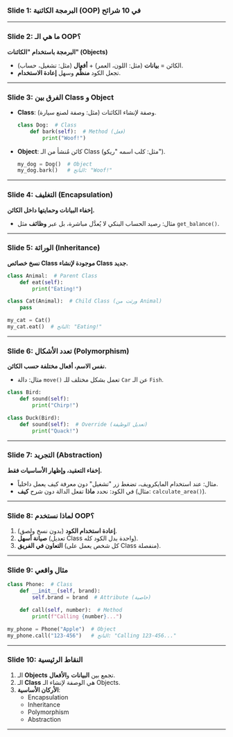 ### **Slide 1: البرمجة الكائنية (OOP) في 10 شرائح**

---

### **Slide 2: ما هي الـ OOP؟**

**البرمجة باستخدام "الكائنات" (Objects)**

- الكائن = **بيانات** (مثل: اللون، العمر) + **أفعال** (مثل: تشغيل، حساب).
- تجعل الكود **منظَّم** وسهل **إعادة الاستخدام**.

---

### **Slide 3: الفرق بين Class و Object**

- **Class**: وصفة لإنشاء الكائنات (مثل: وصفة لصنع سيارة).
  ```python
  class Dog:  # Class
      def bark(self):  # Method (فعل)
          print("Woof!")
  ```
- **Object**: كائن مُنشأ من الـ Class (مثل: كلب اسمه "ريكو").
  ```python
  my_dog = Dog()  # Object
  my_dog.bark()   # الناتج: "Woof!"
  ```

---

### **Slide 4: التغليف (Encapsulation)**

**إخفاء البيانات وحمايتها داخل الكائن.**

- مثال: رصيد الحساب البنكي لا يُعدَّل مباشرة، بل عبر **وظائف** مثل `get_balance()`.

---

### **Slide 5: الوراثة (Inheritance)**

**نسخ خصائص Class موجودة لإنشاء Class جديد.**

```python
class Animal:  # Parent Class
    def eat(self):
        print("Eating!")

class Cat(Animal):  # Child Class (ورثت من Animal)
    pass

my_cat = Cat()
my_cat.eat()  # الناتج: "Eating!"
```

---

### **Slide 6: تعدد الأشكال (Polymorphism)**

**نفس الاسم، أفعال مختلفة حسب الكائن.**

- مثال: دالة `move()` تعمل بشكل مختلف للـ `Car` عن الـ `Fish`.

```python
class Bird:
    def sound(self):
        print("Chirp!")

class Duck(Bird):
    def sound(self):  # Override (تعديل الوظيفة)
        print("Quack!")
```

---

### **Slide 7: التجريد (Abstraction)**

**إخفاء التعقيد، وإظهار الأساسيات فقط.**

- مثال: عند استخدام المايكرويف، تضغط زر "تشغيل" دون معرفة كيف يعمل داخلياً.
- في الكود: نحدد **ماذا** تفعل الدالة دون شرح **كيف** (مثال: `calculate_area()`).

---

### **Slide 8: لماذا نستخدم OOP؟**

1. **إعادة استخدام الكود** (بدون نسخ ولصق).
2. **صيانة أسهل** (تعديل Class واحدة بدل الكود كله).
3. **التعاون في الفريق** (كل شخص يعمل على Class منفصلة).

---

### **Slide 9: مثال واقعي**

```python
class Phone:  # Class
    def __init__(self, brand):
        self.brand = brand  # Attribute (خاصية)

    def call(self, number):  # Method
        print(f"Calling {number}...")

my_phone = Phone("Apple")  # Object
my_phone.call("123-456")   # الناتج: "Calling 123-456..."
```

---

### **Slide 10: النقاط الرئيسية**

1. الـ **Objects** تجمع بين **البيانات** و**الأفعال**.
2. الـ **Class** هي الوصفة لإنشاء الـ Objects.
3. **الأركان الأساسية**:
   - Encapsulation
   - Inheritance
   - Polymorphism
   - Abstraction

---

